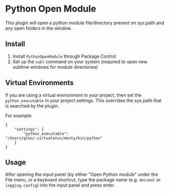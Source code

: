 # Python Open Module
This plugin will open a python module file/directory present on sys.path and any open folders in the window.

## Install
1. Install `PythonOpenModule` through Package Control 
1. Set up the `subl` command on your system (required to open new sublime windows for module directories)

## Virtual Environments
If you are using a virtual environment in your project, then set the `python_executable` in your project settings. This overrides the sys.path that is searched by the plugin.

For example:

    {
		"settings": {
			"python_executable": "/Users/glen/.virtualenvs/monty/bin/python"
		}
	}

## Usage
After opening the input panel (by either "Open Python module" under the File menu, or a keyboard shortcut, type the package name (e.g. `decimal` or `logging.config`) into the input panel and press enter.
